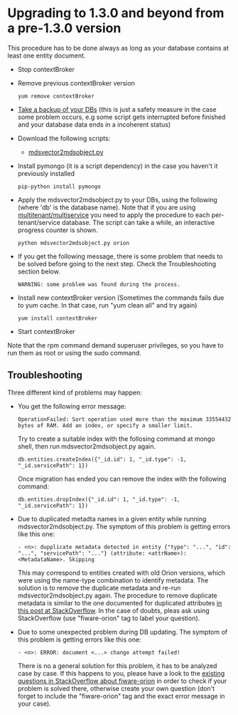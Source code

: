 # Upgrading to 1.3.0 and beyond from a pre-1.3.0 version

This procedure has to be done always as long as your database contains
at least one entity document.

-   Stop contextBroker
-   Remove previous contextBroker version

        yum remove contextBroker

-   [Take a backup of your
    DBs](database_admin.md#backup) (this is just a
    safety measure in the case some problem occurs, e.g some script gets
    interrupted before finished and your database data ends in a
    incoherent status)
-   Download the following scripts:
    -   [mdsvector2mdsobject.py](https://github.com/telefonicaid/fiware-orion/blob/1.3.0/scripts/managedb/mdsvector2mdsobject.py)
-   Install pymongo (it is a script dependency) in the case you haven't
    it previously installed

        pip-python install pymongo

-   Apply the mdsvector2mdsobject.py to your DBs, using the
    following (where 'db' is the database name). Note that if you are
    using
    [multitenant/multiservice](database_admin.md#multiservicemultitenant-database-separation)
    you need to apply the procedure to each per-tenant/service database.
    The script can take a while, an interactive progress counter
    is shown.

        python mdsvector2mdsobject.py orion

-   If you get the following message, there is some problem that needs
    to be solved before going to the next step. Check the
    Troubleshooting section below.

        WARNING: some problem was found during the process.

-   Install new contextBroker version (Sometimes the commands fails due
    to yum cache. In that case, run "yum clean all" and try again)

        yum install contextBroker

-   Start contextBroker

Note that the rpm command demand superuser privileges, so you have to
run them as root or using the sudo command.

## Troubleshooting

Three different kind of problems may happen:

-   You get the following error message:

        OperationFailed: Sort operation used more than the maximum 33554432 bytes of RAM. Add an index, or specify a smaller limit.

    Try to create a suitable index with the follosing command at mongo shell, then run mdsvector2mdsobject.py again.

        db.entities.createIndex({"_id.id": 1, "_id.type": -1, "_id.servicePath": 1})

    Once migration has ended you can remove the index with the following command:

        db.entities.dropIndex({"_id.id": 1, "_id.type": -1, "_id.servicePath": 1})

-   Due to duplicated metadta names in a given entity while
    running mdsvector2mdsobject.py. The symptom of this problem is
    getting errors like this one:

        - <n>: dupplicate metadata detected in entity {"type": "...", "id": "...", "servicePath": "..."} (attribute: <attrName>): <MetadataName>. Skipping

    This may correspond to entities created with old Orion versions,
    which were using the name-type combination to identify metadata.
    The solution is to remove the duplicate metadata and re-run
    mdsvector2mdsobject.py again. The procedure to remove duplicate
    metadata is similar to the one documented for duplicated attributes [in this post at
    StackOverflow](http://stackoverflow.com/questions/30242731/fix-duplicate-name-situation-due-to-entities-created-before-orion-0-17-0/30242791#30242791).
    In the case of doubts, pleas ask using StackOverflow (use "fiware-orion" tag to label your question).

-   Due to some unexpected problem during DB updating. The symptom of
    this problem is getting errors like this one:

        - <n>: ERROR: document <...> change attempt failed!

    There is no a general solution for this problem, it has to be
    analyzed case by case. If this happens to you, please have a look to
    the [existing questions in StackOverflow about
    fiware-orion](http://stackoverflow.com/questions/tagged/fiware-orion)
    in order to check if your problem is solved there, otherwise create
    your own question (don't forget to include the "fiware-orion" tag
    and the exact error message in your case).
